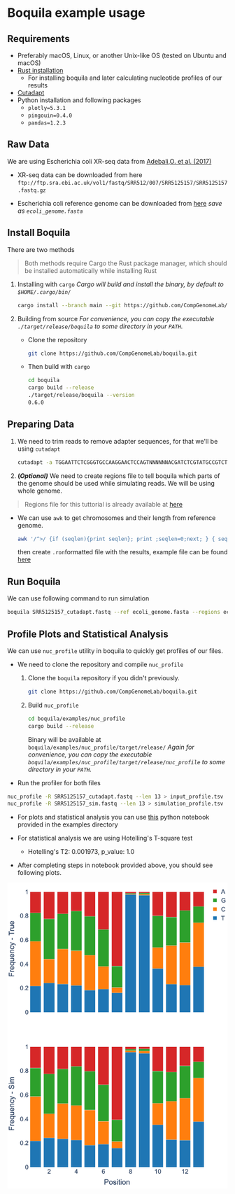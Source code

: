# Boquila example usage

## Requirements

- Preferably macOS, Linux, or another Unix-like OS (tested on Ubuntu and macOS)
- [Rust installation](https://www.rust-lang.org/)
    - For installing boquila and later calculating nucleotide profiles of our results
- [Cutadapt](https://cutadapt.readthedocs.io/en/stable/installation.html)
- Python installation and following packages
    - `plotly=5.3.1`
    - `pingouin=0.4.0`
    - `pandas=1.2.3`


## Raw Data

We are using Escherichia coli XR-seq data from [Adebali,O. et al. (2017)](https://doi.org/10.1073/pnas.1700230114)

- XR-seq data can be downloaded from here `ftp://ftp.sra.ebi.ac.uk/vol1/fastq/SRR512/007/SRR5125157/SRR5125157.fastq.gz`

- Escherichia coli reference genome can be downloaded from [here](https://www.ncbi.nlm.nih.gov/nuccore/NC_000913.3?report=fasta) *save as `ecoli_genome.fasta`*

## Install Boquila

There are two methods

> Both methods require Cargo the Rust package manager, which should be installed automatically while installing Rust

1. Installing with `cargo`
    *Cargo will build and install the binary, by default to `$HOME/.cargo/bin/`*

    ```bash
    cargo install --branch main --git https://github.com/CompGenomeLab/boquila.git
    ```

2. Building from source
    *For convenience, you can copy the executable `./target/release/boquila` to some directory in your `PATH`.*

    - Clone the repository
        ```bash
        git clone https://github.com/CompGenomeLab/boquila.git
        ```
    - Then build with `cargo`
        ```bash
        cd boquila
        cargo build --release
        ./target/release/boquila --version
        0.6.0
        ```

## Preparing Data

1. We need to trim reads to remove adapter sequences, for that we'll be using `cutadapt`

    ```bash
    cutadapt -a TGGAATTCTCGGGTGCCAAGGAACTCCAGTNNNNNNACGATCTCGTATGCCGTCTTCTGCTTG -o SRR5125157_cutadapt.fastq SRR5125157.fastq
    ```

2. **(_Optional)_** We need to create regions file to tell boquila which parts of the genome should be used while simulating reads.
We will be using whole genome.

> Regions file for this tuttorial is already available at [here](./ecoli.ron)

- We can use `awk` to get chromosomes and their length from reference genome.
    ```bash
    awk '/^>/ {if (seqlen){print seqlen}; print ;seqlen=0;next; } { seqlen += length($0)}END{print seqlen}' ecoli_genome.fasta
    ```
    then create `.ron`formatted file with the results, example file can be found [here](../GRCh38.ron)

## Run Boquila

We can use following command to run simulation

```bash
boquila SRR5125157_cutadapt.fastq --ref ecoli_genome.fasta --regions ecoli.ron --seed 7 > SRR5125157_sim.fastq
```

## Profile Plots and Statistical Analysis

We can use `nuc_profile` utility in boquila to quickly get profiles of our files.

- We need to clone the repository and compile `nuc_profile`

    1. Clone the `boquila` repository if you didn't previously.
        ```bash
        git clone https://github.com/CompGenomeLab/boquila.git
        ```
    2. Build `nuc_profile`
        ```bash
        cd boquila/examples/nuc_profile
        cargo build --release
        ```
        Binary will be available at `boquila/examples/nuc_profile/target/release/`
        *Again for convenience, you can copy the executable `boquila/examples/nuc_profile/target/release/nuc_profile` to some directory in your `PATH`.*

- Run the profiler for both files

```bash
nuc_profile -R SRR5125157_cutadapt.fastq --len 13 > input_profile.tsv
nuc_profile -R SRR5125157_sim.fastq --len 13 > simulation_profile.tsv
```

- For plots and statistical analysis you can use [this](./plots.ipynb) python notebook provided in the examples directory

- For statistical analysis we are using Hotelling's T-square test
    - Hotelling's T2: 0.001973, p_value: 1.0

- After completing steps in notebook provided above, you should see following plots.

<p align="center">
<img src="profiles.png">
</p>
